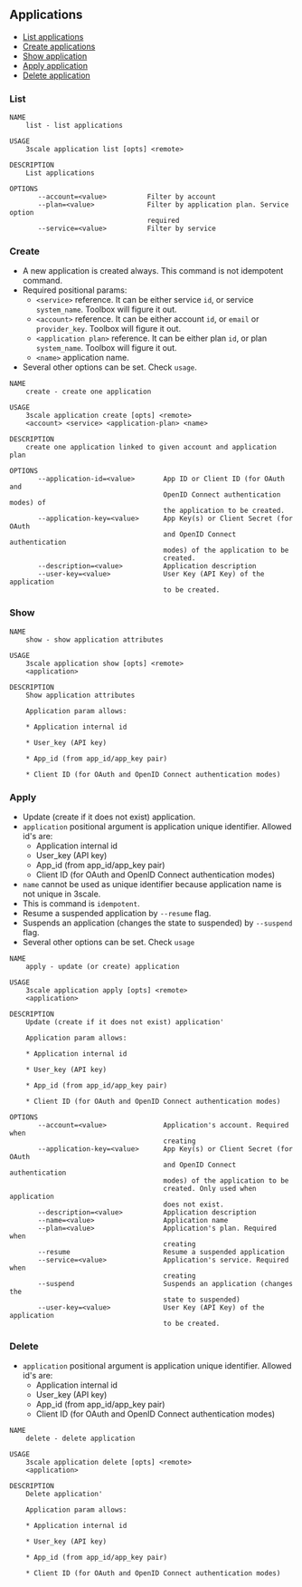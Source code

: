 ## Applications

* [List applications](#list)
* [Create applications](#create)
* [Show application](#show)
* [Apply application](#apply)
* [Delete application](#delete)

### List

```shell
NAME
    list - list applications

USAGE
    3scale application list [opts] <remote>

DESCRIPTION
    List applications

OPTIONS
       --account=<value>          Filter by account
       --plan=<value>             Filter by application plan. Service option
                                  required
       --service=<value>          Filter by service
```

### Create

* A new application is created always. This command is not idempotent command.
* Required positional params:
  * `<service>` reference. It can be either service `id`, or service `system_name`. Toolbox will figure it out.
  * `<account>` reference. It can be either account `id`, or `email` or `provider_key`. Toolbox will figure it out.
  * `<application plan>` reference. It can be either plan `id`, or plan `system_name`. Toolbox will figure it out.
  * `<name>` application name.
* Several other options can be set. Check `usage`.

```shell
NAME
    create - create one application

USAGE
    3scale application create [opts] <remote>
    <account> <service> <application-plan> <name>

DESCRIPTION
    create one application linked to given account and application plan

OPTIONS
       --application-id=<value>       App ID or Client ID (for OAuth and
                                      OpenID Connect authentication modes) of
                                      the application to be created.
       --application-key=<value>      App Key(s) or Client Secret (for OAuth
                                      and OpenID Connect authentication
                                      modes) of the application to be
                                      created.
       --description=<value>          Application description
       --user-key=<value>             User Key (API Key) of the application
                                      to be created.
```

### Show

```shell
NAME
    show - show application attributes

USAGE
    3scale application show [opts] <remote>
    <application>

DESCRIPTION
    Show application attributes

    Application param allows:

    * Application internal id

    * User_key (API key)

    * App_id (from app_id/app_key pair)

    * Client ID (for OAuth and OpenID Connect authentication modes)
```

### Apply

* Update (create if it does not exist) application.
* `application` positional argument is application unique identifier. Allowed id's are:
  * Application internal id
  * User_key (API key)
  * App_id (from app_id/app_key pair)
  * Client ID (for OAuth and OpenID Connect authentication modes)
* `name` cannot be used as unique identifier because application name is not unique in 3scale.
* This is command is `idempotent`.
* Resume a suspended application by `--resume` flag.
* Suspends an application (changes the state to suspended) by `--suspend` flag.
* Several other options can be set. Check `usage`

```shell
NAME
    apply - update (or create) application

USAGE
    3scale application apply [opts] <remote>
    <application>

DESCRIPTION
    Update (create if it does not exist) application'

    Application param allows:

    * Application internal id

    * User_key (API key)

    * App_id (from app_id/app_key pair)

    * Client ID (for OAuth and OpenID Connect authentication modes)

OPTIONS
       --account=<value>              Application's account. Required when
                                      creating
       --application-key=<value>      App Key(s) or Client Secret (for OAuth
                                      and OpenID Connect authentication
                                      modes) of the application to be
                                      created. Only used when application
                                      does not exist.
       --description=<value>          Application description
       --name=<value>                 Application name
       --plan=<value>                 Application's plan. Required when
                                      creating
       --resume                       Resume a suspended application
       --service=<value>              Application's service. Required when
                                      creating
       --suspend                      Suspends an application (changes the
                                      state to suspended)
       --user-key=<value>             User Key (API Key) of the application
                                      to be created.
```

### Delete

* `application` positional argument is application unique identifier. Allowed id's are:
  * Application internal id
  * User_key (API key)
  * App_id (from app_id/app_key pair)
  * Client ID (for OAuth and OpenID Connect authentication modes)

```shell
NAME
    delete - delete application

USAGE
    3scale application delete [opts] <remote>
    <application>

DESCRIPTION
    Delete application'

    Application param allows:

    * Application internal id

    * User_key (API key)

    * App_id (from app_id/app_key pair)

    * Client ID (for OAuth and OpenID Connect authentication modes)
```
